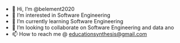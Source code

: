 - 👋 Hi, I’m @belement2020
- 👀 I’m interested in Software Engineering
- 🌱 I’m currently learning Software Engineering
- 💞️ I’m looking to collaborate on Software Engineering and data ano
- 📫 How to reach me @ educationsynthesis@gmail.com

<!---
belement2020/belement2020 is a ✨ special ✨ repository because its `README.md` (this file) appears on your GitHub profile.
You can click the Preview link to take a look at your changes.
--->
